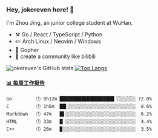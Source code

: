 ### Hey, jokereven here! 👋

I'm Zhou Jing, an junior college student at WuHan.

-   :hammer_and_pick: Go / React / TypeScript / Python
-   :pencil2: Arch Linux / Neovim / Windows
-   :seedling: Gopher
-   :thought_balloon: create a community like bilibili

![jokereven's GitHub stats](https://github-readme-stats.vercel.app/api?username=jokereven&show_icons=true)
[![Top Langs](https://github-readme-stats.vercel.app/api/top-langs/?username=jokereven&layout=compact)](https://github.com/anuraghazra/github-readme-stats)

<!-- waka-box start -->
#### <a href="https://gist.github.com/9f8118785e2d128d746db5f61b0e0a2a" target="_blank">📊 每周工作报告</a>
```text
Go         🕓 9h12m ████████████████████▏░░░░░░░ 72.0%
C          🕓 1h5m  ██▍░░░░░░░░░░░░░░░░░░░░░░░░░  8.6%
Markdown   🕓 47m   █▋░░░░░░░░░░░░░░░░░░░░░░░░░░  6.2%
HTML       🕓 33m   █▏░░░░░░░░░░░░░░░░░░░░░░░░░░  4.4%
C++        🕓 26m   ▉░░░░░░░░░░░░░░░░░░░░░░░░░░░  3.5%
```
<!-- Powered by https://github.com/journey-ad/waka-box-go . -->
<!-- waka-box end -->
